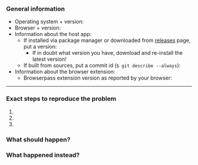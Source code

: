 ### General information
<!-- Please answer all the questions below before submitting the issue. -->

* Operating system + version:
* Browser + version:
* Information about the host app:
  * If installed via package manager or downloaded from [releases](https://github.com/dannyvankooten/browserpass/releases) page, put a version: 
	  * If in doubt what version you have, download and re-install the latest version!
  * If built from sources, put a commit id (`$ git describe --always`): 
* Information about the browser extension:
  * Browserpass extension version as reported by your browser:

---

### Exact steps to reproduce the problem
1.
2.
3.

### What should happen?

### What happened instead?
